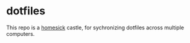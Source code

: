 dotfiles
========

This repo is a [homesick] castle, for sychronizing dotfiles across multiple computers.

[homesick]:https://github.com/technicalpickles/homesick
